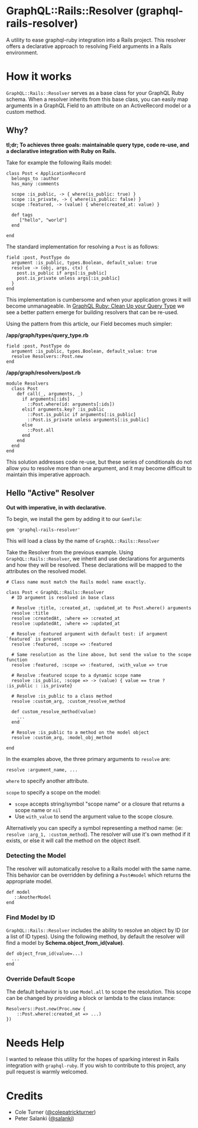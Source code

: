 # GraphQL::Rails::Resolver (graphql-rails-resolver)
A utility to ease graphql-ruby integration into a Rails project. This resolver offers a declarative approach to resolving Field arguments in a Rails environment.

# How it works
`GraphQL::Rails::Resolver` serves as a base class for your GraphQL Ruby schema. When a resolver inherits from this base class, you can easily map arguments in a GraphQL Field to an attribute on an ActiveRecord model or a custom method.

## Why?
**tl;dr; To achieves three goals: maintainable query type, code re-use, and a declarative integration with Ruby on Rails.**

Take for example the following Rails model:

```
class Post < ApplicationRecord
  belongs_to :author
  has_many :comments

  scope :is_public, -> { where(is_public: true) }
  scope :is_private, -> { where(is_public: false) }
  scope :featured, -> (value) { where(created_at: value) }

  def tags
     ["hello", "world"]
  end

end
```

The standard implementation for resolving a `Post` is as follows:

```
field :post, PostType do
  argument :is_public, types.Boolean, default_value: true
  resolve -> (obj, args, ctx) {
    post.is_public if args[:is_public]
    post.is_private unless args[:is_public]
  }
end
```

This implementation is cumbersome and when your application grows it will become unmanageable. In [GraphQL Ruby: Clean Up your Query Type](https://m.alphasights.com/graphql-ruby-clean-up-your-query-type-d7ab05a47084) we see a better pattern emerge for building resolvers that can be re-used.

Using the pattern from this article, our Field becomes much simpler:

**/app/graph/types/query_type.rb**
```
field :post, PostType do
  argument :is_public, types.Boolean, default_value: true
  resolve Resolvers::Post.new
end
```

**/app/graph/resolvers/post.rb**
```
module Resolvers
  class Post
    def call(_, arguments, _)
      if arguments[:ids]
        ::Post.where(id: arguments[:ids])
      elsif arguments.key? :is_public
        ::Post.is_public if arguments[:is_public]
        ::Post.is_private unless arguments[:is_public]
      else
        ::Post.all
      end
    end
  end
end
```
This solution addresses code re-use, but these series of conditionals do not allow you to resolve more than one argument, and it may become difficult to maintain this imperative approach.


## Hello "Active" Resolver
**Out with imperative, in with declarative.**

To begin, we install the gem by adding it to our `Gemfile`:

`
gem 'graphql-rails-resolver'
`

This will load a class by the name of `GraphQL::Rails::Resolver`

Take the Resolver from the previous example. Using `GraphQL::Rails::Resolver`, we inherit and use declarations for arguments and how they will be resolved. These declarations will be mapped to the attributes on the resolved model.

```
# Class name must match the Rails model name exactly.

class Post < GraphQL::Rails::Resolver
  # ID argument is resolved in base class

  # Resolve :title, :created_at, :updated_at to Post.where() arguments
  resolve :title
  resolve :createdAt, :where => :created_at
  resolve :updatedAt, :where => :updated_at

  # Resolve :featured argument with default test: if argument `featured` is present
  resolve :featured, :scope => :featured

  # Same resolution as the line above, but send the value to the scope function
  resolve :featured, :scope => :featured, :with_value => true

  # Resolve :featured scope to a dynamic scope name
  resolve :is_public, :scope => -> (value) { value == true ? :is_public : :is_private}

  # Resolve :is_public to a class method
  resolve :custom_arg, :custom_resolve_method

  def custom_resolve_method(value)
    ...
  end

  # Resolve :is_public to a method on the model object
  resolve :custom_arg, :model_obj_method

end
```

In the examples above, the three primary arguments to `resolve` are:

`resolve :argument_name, ...`

`where` to specify another attribute.

`scope` to specify a scope on the model:
- `scope` accepts string/symbol "scope name" or a closure that returns a scope name or `nil`
- Use `with_value` to send the argument value to the scope closure.

Alternatively you can specify a symbol representing a method name: (ie: `resolve :arg_1, :custom_method`). The resolver will use it's own method if it exists, or else it will call the method on the object itself.




### Detecting the Model
The resolver will automatically resolve to a Rails model with the same name. This behavior can be overridden by defining a `Post#model` which returns the appropriate model.
```
def model
   ::AnotherModel
end
```

### Find Model by ID
`GraphQL::Rails::Resolver` includes the ability to resolve an object by ID (or a list of ID types). Using the following method, by default the resolver will find a model by **Schema.object_from_id(value)**.
```
def object_from_id(value=...)
  ...
end
```


### Override Default Scope
The default behavior is to use `Model.all` to scope the resolution. This scope can be changed by providing a block or lambda to the class instance:
```
Resolvers::Post.new(Proc.new {
	::Post.where(:created_at => ...)
})
```


# Needs Help
I wanted to release this utility for the hopes of sparking interest in Rails integration with `graphql-ruby`. If you wish to contribute to this project, any pull request is warmly welcomed.

# Credits
- Cole Turner ([@colepatrickturner](https://github.com/colepatrickturner))
- Peter Salanki ([@salanki](https://github.com/salanki))
